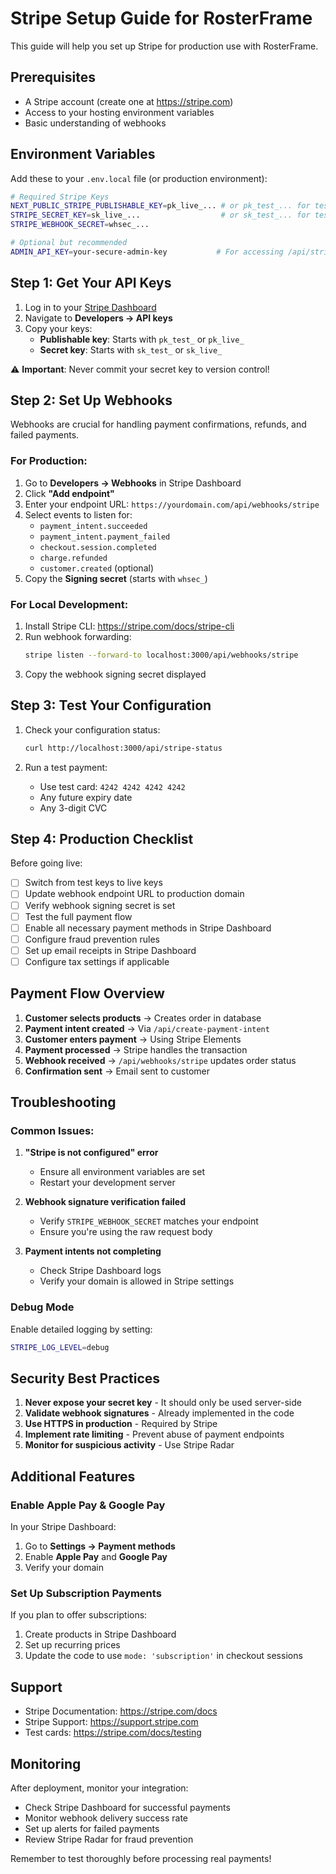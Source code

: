 # Stripe Setup Guide for RosterFrame

This guide will help you set up Stripe for production use with RosterFrame.

## Prerequisites

- A Stripe account (create one at https://stripe.com)
- Access to your hosting environment variables
- Basic understanding of webhooks

## Environment Variables

Add these to your `.env.local` file (or production environment):

```bash
# Required Stripe Keys
NEXT_PUBLIC_STRIPE_PUBLISHABLE_KEY=pk_live_... # or pk_test_... for testing
STRIPE_SECRET_KEY=sk_live_...                  # or sk_test_... for testing
STRIPE_WEBHOOK_SECRET=whsec_...

# Optional but recommended
ADMIN_API_KEY=your-secure-admin-key           # For accessing /api/stripe-status
```

## Step 1: Get Your API Keys

1. Log in to your [Stripe Dashboard](https://dashboard.stripe.com)
2. Navigate to **Developers → API keys**
3. Copy your keys:
   - **Publishable key**: Starts with `pk_test_` or `pk_live_`
   - **Secret key**: Starts with `sk_test_` or `sk_live_`

⚠️ **Important**: Never commit your secret key to version control!

## Step 2: Set Up Webhooks

Webhooks are crucial for handling payment confirmations, refunds, and failed payments.

### For Production:

1. Go to **Developers → Webhooks** in Stripe Dashboard
2. Click **"Add endpoint"**
3. Enter your endpoint URL: `https://yourdomain.com/api/webhooks/stripe`
4. Select events to listen for:
   - `payment_intent.succeeded`
   - `payment_intent.payment_failed`
   - `checkout.session.completed`
   - `charge.refunded`
   - `customer.created` (optional)
5. Copy the **Signing secret** (starts with `whsec_`)

### For Local Development:

1. Install Stripe CLI: https://stripe.com/docs/stripe-cli
2. Run webhook forwarding:
   ```bash
   stripe listen --forward-to localhost:3000/api/webhooks/stripe
   ```
3. Copy the webhook signing secret displayed

## Step 3: Test Your Configuration

1. Check your configuration status:
   ```bash
   curl http://localhost:3000/api/stripe-status
   ```

2. Run a test payment:
   - Use test card: `4242 4242 4242 4242`
   - Any future expiry date
   - Any 3-digit CVC

## Step 4: Production Checklist

Before going live:

- [ ] Switch from test keys to live keys
- [ ] Update webhook endpoint URL to production domain
- [ ] Verify webhook signing secret is set
- [ ] Test the full payment flow
- [ ] Enable all necessary payment methods in Stripe Dashboard
- [ ] Configure fraud prevention rules
- [ ] Set up email receipts in Stripe Dashboard
- [ ] Configure tax settings if applicable

## Payment Flow Overview

1. **Customer selects products** → Creates order in database
2. **Payment intent created** → Via `/api/create-payment-intent`
3. **Customer enters payment** → Using Stripe Elements
4. **Payment processed** → Stripe handles the transaction
5. **Webhook received** → `/api/webhooks/stripe` updates order status
6. **Confirmation sent** → Email sent to customer

## Troubleshooting

### Common Issues:

1. **"Stripe is not configured" error**
   - Ensure all environment variables are set
   - Restart your development server

2. **Webhook signature verification failed**
   - Verify `STRIPE_WEBHOOK_SECRET` matches your endpoint
   - Ensure you're using the raw request body

3. **Payment intents not completing**
   - Check Stripe Dashboard logs
   - Verify your domain is allowed in Stripe settings

### Debug Mode

Enable detailed logging by setting:
```bash
STRIPE_LOG_LEVEL=debug
```

## Security Best Practices

1. **Never expose your secret key** - It should only be used server-side
2. **Validate webhook signatures** - Already implemented in the code
3. **Use HTTPS in production** - Required by Stripe
4. **Implement rate limiting** - Prevent abuse of payment endpoints
5. **Monitor for suspicious activity** - Use Stripe Radar

## Additional Features

### Enable Apple Pay & Google Pay

In your Stripe Dashboard:
1. Go to **Settings → Payment methods**
2. Enable **Apple Pay** and **Google Pay**
3. Verify your domain

### Set Up Subscription Payments

If you plan to offer subscriptions:
1. Create products in Stripe Dashboard
2. Set up recurring prices
3. Update the code to use `mode: 'subscription'` in checkout sessions

## Support

- Stripe Documentation: https://stripe.com/docs
- Stripe Support: https://support.stripe.com
- Test cards: https://stripe.com/docs/testing

## Monitoring

After deployment, monitor your integration:
- Check Stripe Dashboard for successful payments
- Monitor webhook delivery success rate
- Set up alerts for failed payments
- Review Stripe Radar for fraud prevention

Remember to test thoroughly before processing real payments!
